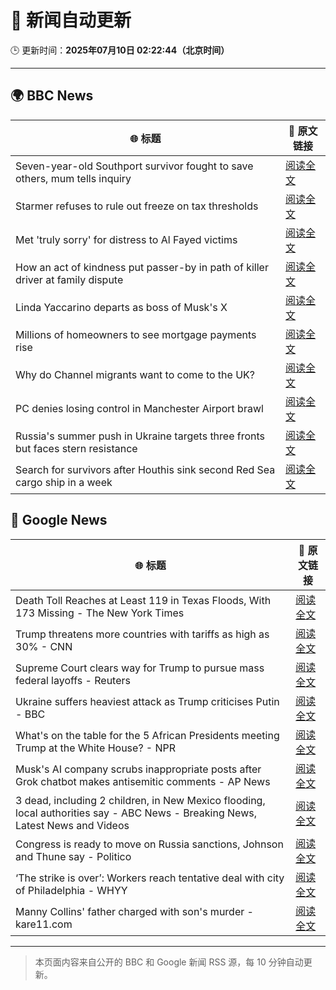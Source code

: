 # 🧠 新闻自动更新

🕒 更新时间：**2025年07月10日 02:22:44（北京时间）**

---

## 🌍 BBC News

| 🌐 标题 | 🔗 原文链接 |
|--------|-------------|
| Seven-year-old Southport survivor fought to save others, mum tells inquiry | [阅读全文](https://www.bbc.com/news/articles/ce83r3jjzjeo) |
| Starmer refuses to rule out freeze on tax thresholds | [阅读全文](https://www.bbc.com/news/articles/cvg1p1pwxn6o) |
| Met 'truly sorry' for distress to Al Fayed victims | [阅读全文](https://www.bbc.com/news/articles/c2k19z5z98lo) |
| How an act of kindness put passer-by in path of killer driver at family dispute | [阅读全文](https://www.bbc.com/news/articles/cxr2dqvg4gpo) |
| Linda Yaccarino departs as boss of Musk's X | [阅读全文](https://www.bbc.com/news/articles/cx2gy3j9xq6o) |
| Millions of homeowners to see mortgage payments rise | [阅读全文](https://www.bbc.com/news/articles/cj0mny9pm2do) |
| Why do Channel migrants want to come to the UK? | [阅读全文](https://www.bbc.com/news/articles/cy9xyn30yj0o) |
| PC denies losing control in Manchester Airport brawl | [阅读全文](https://www.bbc.com/news/articles/ckg3vzxyyw9o) |
| Russia's summer push in Ukraine targets three fronts but faces stern resistance | [阅读全文](https://www.bbc.com/news/articles/c70rl6lk2yxo) |
| Search for survivors after Houthis sink second Red Sea cargo ship in a week | [阅读全文](https://www.bbc.com/news/articles/c3071vp2d8yo) |

## 📰 Google News

| 🌐 标题 | 🔗 原文链接 |
|--------|-------------|
| Death Toll Reaches at Least 119 in Texas Floods, With 173 Missing - The New York Times | [阅读全文](https://news.google.com/rss/articles/CBMiekFVX3lxTE1OM05jRVBHcnF1MGdMS3lWZE5WcThpc1RPQ055Wk1UWXpXYkJwZ0xmQVI1Z25FS1hxSEJsR3pGM003ZDE5LTlQR1RFOHVHdV9qRGVWODNKbDd0ME1wczFWWTJDU1ZqcUNJU0ltVExJajE3NlRtT0NoYTZB?oc=5) |
| Trump threatens more countries with tariffs as high as 30% - CNN | [阅读全文](https://news.google.com/rss/articles/CBMia0FVX3lxTFBnUlFCelRIRWZsTkhYWjVDRmtyaFpmN2FzdXh6amFJbUo1d3dHZkVBQkZpWHBoOGJMYVE3SW5SOVBNcGxXMjFXYnFqUXJHa0pfRmpJN3VoazhjZkxFV0psWDU0RUliVS1NV1Yw0gFwQVVfeXFMT0g5ZW1IZFhTaVBrS0E5b2NIU3pxN3FVbGtzclpnUlhxYVcyelQxY0wtc19UaGNhb2g1WTJPeklMTjg2SDF5V1FDcEl6clVrTkZubXFENjJJVW80MnIyMGNicC0xUzZDdWZUWF9kT0xxMA?oc=5) |
| Supreme Court clears way for Trump to pursue mass federal layoffs - Reuters | [阅读全文](https://news.google.com/rss/articles/CBMivwFBVV95cUxQWnV0SFNRUERZMlBqT1dtb0ltZVdESVM4cUROeUVXSkxJVlhFR1drMEtUX3JFZldIaFpUZW5XVDZRRWNES3Q1VHpUcG90bnZjU2ZnWC1UbjB5ZDJrdWhGdmY3UGlMaVRiazM4SEVSODBLMWpmLW5hbUctU2F4bmxaWmdVcThoMG5FX2MxUURfVU9HSnZRT3pLUmJfWVZ4OFhDSHVnSmQ1SFdvV1VDTlNhRzgtZVVIcHVPX3hQTVo3QQ?oc=5) |
| Ukraine suffers heaviest attack as Trump criticises Putin - BBC | [阅读全文](https://news.google.com/rss/articles/CBMiWkFVX3lxTE5SZUJOTkhiNFVuZ1FXNUExeG02ZTVoT1lUa2FQOFNBTXYwX3hubkUyTVJzanpMZUV0Nm5yWUI5VmtMekNTSGJSV255ZThvaUNGdkFQWlNVX3VJd9IBX0FVX3lxTFBTc0FUM20wQUFpM2dYajJpVnVIenhpaDZTNDBSY0d4WEdqTTE0WWR1N2VWNGF3UFdzNktUMTFHamkySUw2SnZEeFA5MlZRVk5BLV9RSXBucjRUV29BWkQw?oc=5) |
| What's on the table for the 5 African Presidents meeting Trump at the White House? - NPR | [阅读全文](https://news.google.com/rss/articles/CBMinAFBVV95cUxQTWFuMG5Qd3pHZklsb2lrbWl3NHRfLWpUeXlXa1BEMi01YUg1ZmhQekhreGFnZ3BSdzNJQVQxZDNzTjMzbmVpSlYxUXNzQS1EX08wNEw3ZEVlUHY1TmE0eTFHb3hpWnRIUWdYLUsyM01qS3lJREJtbHd2VkpWNjJ1TWhmQmJ0dGVuOWlkemQ1QkpYYXhhbmRfb2w4V3E?oc=5) |
| Musk's AI company scrubs inappropriate posts after Grok chatbot makes antisemitic comments - AP News | [阅读全文](https://news.google.com/rss/articles/CBMijgFBVV95cUxQeHVJSUZjUjhhMWl1d3FVdnFhQTd5d3F3OXNud2ZmMnVkd0YwaUw3YndIWjZYd1dXOUp5SXJWdDJCQ1Rua1hFcUZ4YllBYi1GZGRqTzd5MHhyV0ZsQjdQYkFtMVJDTjFhSnZsZmtPQTU4cmZPb25ZcC1pR2FHOC05bHdQY3dzWG52RWtBeTJ3?oc=5) |
| 3 dead, including 2 children, in New Mexico flooding, local authorities say - ABC News - Breaking News, Latest News and Videos | [阅读全文](https://news.google.com/rss/articles/CBMiiwFBVV95cUxNODVOaU1HWEN6YkkxX3hLSDNlTU9UZktsdUJOWDVyT245a3Y4Q21NUy1USUE5OHNMQjdtX0JvUDBfNE1EU2VfUnhRYlZ2SUtWOVhhcFdJZGhSazl3eU8xa2xSaHBxakxWek1vdVBTTnZwOThvS0trMWZyTkdzdldnUHVQX2ZZOFlGbHZJ0gGQAUFVX3lxTE1zV3B1TDE5RDNZSVMxMEptZTNEVkpyRGE1VmJJbFlKS0tVenVhRVBMRVhwNnJ2WjhEWHJhUWFlQlRST2IzS2Z4dk5XSHM3WVY4QXhmeS1weW1UWVlXcmJVS2ZaWXplWHJvT1hJZ1RmSmxmWlNDazZaamJKb3FnUHZKZUw5TmE4NlhRNWh1NEtyeA?oc=5) |
| Congress is ready to move on Russia sanctions, Johnson and Thune say - Politico | [阅读全文](https://news.google.com/rss/articles/CBMiqAFBVV95cUxNU2NDdkFDRFc1QkpYVDg1T3RERUtFNk82cU95enIwMFpmM2w1RUNkdElXSmdkWG1vaGthNEx4RjBvdUQyY0RudWE3Z3N0bTdiUU9iV0NaeElaVmFUalVkRmRVRUwtV1JoTEk4SUZmRUpmMVZxeGlwOWF1QnVLT2ZET1hFUDVNZ0Vpc1ktYkxENVJROTRKR2NoMzhDcllRR1M4MkFqck9iRGw?oc=5) |
| ‘The strike is over’: Workers reach tentative deal with city of Philadelphia - WHYY | [阅读全文](https://news.google.com/rss/articles/CBMif0FVX3lxTE51OW5JQTNXd1luTDQtSUJsMEZGdWhjWUFucjdSenlOSmh3ME9TYW02aUx2MjlXSy1wOXZOdVc5RXZaS1N5YldJT1NFeV9razFxbU1BeEQtR1BxcjBEdTdKXzB0QlhvME9MOTdOdVRYcDJ0eTBaaV9IM1MwTmYwY00?oc=5) |
| Manny Collins' father charged with son's murder - kare11.com | [阅读全文](https://news.google.com/rss/articles/CBMi2gFBVV95cUxQVzVNcUY2V295ajE4U0F0andneFJ5aU5iMGNvTXRYcHFfaFMzVVdCbVFCWkhXcmpRLXlLQjlwbXlTVmpPV3JFYnRQMW53OWc3S0w0aktpRkM3MHRTWjJ0ZzN0Q29MOEZ3ZGt1bmJUOTZkZWdRWHUzM001cno3ZHhTYlNjWXhKQUZBVG8wanNzdDhIWGhJWU5BSUlMWkdJWnY3Nld6cHVRa3ZCRWx0ZFNldnlPMTdfd3NHUHpOVGh4MmE3bEFqRFZkelZMMU9KNnBfMEJ1ZWFmU2R6Zw?oc=5) |

---
> 本页面内容来自公开的 BBC 和 Google 新闻 RSS 源，每 10 分钟自动更新。